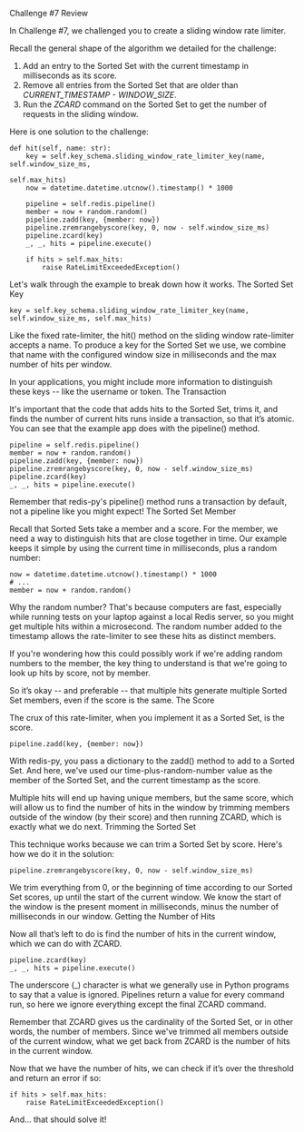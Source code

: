 Challenge #7 Review

In Challenge #7, we challenged you to create a sliding window rate limiter.

Recall the general shape of the algorithm we detailed for the challenge:

1. Add an entry to the Sorted Set with the current timestamp in milliseconds as its score.
2. Remove all entries from the Sorted Set that are older than *CURRENT_TIMESTAMP - WINDOW_SIZE*. 
3. Run the *ZCARD* command on the Sorted Set to get the number of requests in the sliding window.

Here is one solution to the challenge:

    def hit(self, name: str):
        key = self.key_schema.sliding_window_rate_limiter_key(name, self.window_size_ms,
                                                              self.max_hits)
        now = datetime.datetime.utcnow().timestamp() * 1000
        
        pipeline = self.redis.pipeline()
        member = now + random.random()
        pipeline.zadd(key, {member: now})
        pipeline.zremrangebyscore(key, 0, now - self.window_size_ms)
        pipeline.zcard(key)
        _, _, hits = pipeline.execute()
        
        if hits > self.max_hits:
            raise RateLimitExceededException()

Let's walk through the example to break down how it works.
The Sorted Set Key

    key = self.key_schema.sliding_window_rate_limiter_key(name, self.window_size_ms, self.max_hits)

Like the fixed rate-limiter, the hit() method on the sliding window rate-limiter accepts a name. To produce a key for the Sorted Set we use, we combine that name with the configured window size in milliseconds and the max number of hits per window.

In your applications, you might include more information to distinguish these keys -- like the username or token.
The Transaction

It's important that the code that adds hits to the Sorted Set, trims it, and finds the number of current hits runs inside a transaction, so that it’s atomic. You can see that the example app does with the pipeline() method.

    pipeline = self.redis.pipeline()
    member = now + random.random()
    pipeline.zadd(key, {member: now})
    pipeline.zremrangebyscore(key, 0, now - self.window_size_ms)
    pipeline.zcard(key)
    _, _, hits = pipeline.execute()

Remember that redis-py's pipeline() method runs a transaction by default, not a pipeline like you might expect!
The Sorted Set Member

Recall that Sorted Sets take a member and a score. For the member, we need a way to distinguish hits that are close together in time. Our example keeps it simple by using the current time in milliseconds, plus a random number:

    now = datetime.datetime.utcnow().timestamp() * 1000
    # ...
    member = now + random.random()

Why the random number? That's because computers are fast, especially while running tests on your laptop against a local Redis server, so you might get multiple hits within a microsecond. The random number added to the timestamp allows the rate-limiter to see these hits as distinct members.

If you're wondering how this could possibly work if we're adding random numbers to the member, the key thing to understand is that we're going to look up hits by score, not by member.

So it’s okay -- and preferable -- that multiple hits generate multiple Sorted Set members, even if the score is the same.
The Score

The crux of this rate-limiter, when you implement it as a Sorted Set, is the score.

    pipeline.zadd(key, {member: now})

With redis-py, you pass a dictionary to the zadd() method to add to a Sorted Set. And here, we've used our time-plus-random-number value as the member of the Sorted Set, and the current timestamp as the score.

Multiple hits will end up having unique members, but the same score, which will allow us to find the number of hits in the window by trimming members outside of the window (by their score) and then running ZCARD, which is exactly what we do next.
Trimming the Sorted Set

This technique works because we can trim a Sorted Set by score. Here's how we do it in the solution:

    pipeline.zremrangebyscore(key, 0, now - self.window_size_ms)

We trim everything from 0, or the beginning of time according to our Sorted Set scores, up until the start of the current window. We know the start of the window is the present moment in milliseconds, minus the number of milliseconds in our window.
Getting the Number of Hits

Now all that’s left to do is find the number of hits in the current window, which we can do with ZCARD.
    
    pipeline.zcard(key)
    _, _, hits = pipeline.execute()

The underscore (_) character is what we generally use in Python programs to say that a value is ignored. Pipelines return a value for every command run, so here we ignore everything except the final ZCARD command.

Remember that ZCARD gives us the cardinality of the Sorted Set, or in other words, the number of members. Since we've trimmed all members outside of the current window, what we get back from ZCARD is the number of hits in the current window.

Now that we have the number of hits, we can check if it’s over the threshold and return an error if so:

    if hits > self.max_hits:
        raise RateLimitExceededException()

And... that should solve it!
